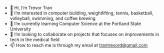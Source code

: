 - 👋 Hi, I’m Trevor Tran
- 👀 I’m interested in computer building, weightlifting, tennis, basketball, volleyball, swimming, and coffee brewing
- 🌱 I’m currently learning Computer Science at the Portland State University
- 💞️ I’m looking to collaborate on projects that focuses on improvements in tech in the medical field
- 📫 How to reach me is through my email at trantrevord@gmail.com

<!---
TrevorDTran/TrevorDTran is a ✨ special ✨ repository because its `README.md` (this file) appears on your GitHub profile.
You can click the Preview link to take a look at your changes.
--->

